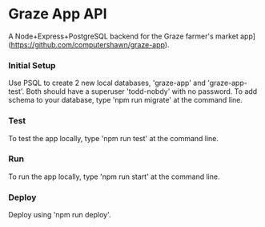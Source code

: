 # Graze App API
A Node+Express+PostgreSQL backend for the Graze farmer's market app](https://github.com/computershawn/graze-app).

### Initial Setup
Use PSQL to create 2 new local databases, 'graze-app' and 'graze-app-test'. Both should have a superuser 'todd-nobdy' with no password. To add schema to your database, type 'npm run migrate' at the command line.

### Test
To test the app locally, type 'npm run test' at the command line.

### Run
To run the app locally, type 'npm run start' at the command line.

### Deploy
Deploy using 'npm run deploy'.
